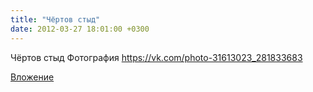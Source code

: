 ```yaml
---
title: "Чёртов стыд"
date: 2012-03-27 18:01:00 +0300
---
```


Чёртов стыд
Фотография
https://vk.com/photo-31613023_281833683

[Вложение](https://vk.com/photo-31613023_281833683)
